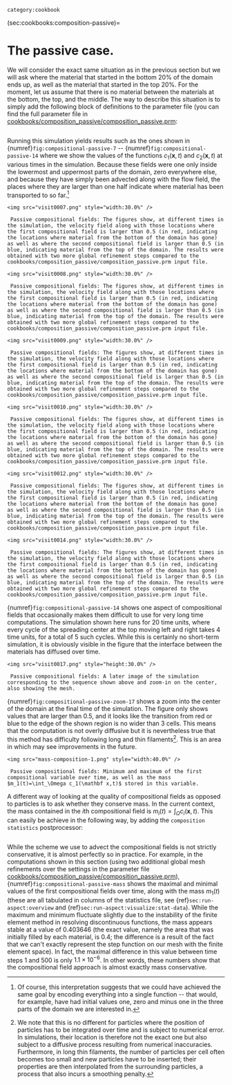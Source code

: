 ```{tags}
category:cookbook
```

(sec:cookbooks:composition-passive)=
# The passive case.

We will consider the exact same situation as in the previous section but we
will ask where the material that started in the bottom 20% of the domain ends
up, as well as the material that started in the top 20%. For the moment, let
us assume that there is no material between the materials at the bottom, the
top, and the middle. The way to describe this situation is to simply add the
following block of definitions to the parameter file (you can find the full
parameter file in [cookbooks/composition_passive/composition_passive.prm](https://www.github.com/geodynamics/aspect/blob/main/cookbooks/composition_passive/composition_passive.prm):

```{literalinclude} passive.part.prm
```

Running this simulation yields results such as the ones shown in
{numref}`fig:compositional-passive-7` -- {numref}`fig:compositional-passive-14` where we show the values of the functions $c_1(\mathbf x,t)$
and $c_2(\mathbf x,t)$ at various times in the simulation. Because these
fields were one only inside the lowermost and uppermost parts of the domain,
zero everywhere else, and because they have simply been advected along with
the flow field, the places where they are larger than one half indicate where
material has been transported to so far.[^footnote1]


```{figure-md} fig:compositional-passive-7
<img src="visit0007.png" style="width:30.0%" />

 Passive compositional fields: The figures show, at different times in the simulation, the velocity field along with those locations where the first compositional field is larger than 0.5 (in red, indicating the locations where material from the bottom of the domain has gone) as well as where the second compositional field is larger than 0.5 (in blue, indicating material from the top of the domain. The results were obtained with two more global refinement steps compared to the cookbooks/composition_passive/composition_passive.prm input file.
```

```{figure-md} fig:compositional-passive-8
<img src="visit0008.png" style="width:30.0%" />

 Passive compositional fields: The figures show, at different times in the simulation, the velocity field along with those locations where the first compositional field is larger than 0.5 (in red, indicating the locations where material from the bottom of the domain has gone) as well as where the second compositional field is larger than 0.5 (in blue, indicating material from the top of the domain. The results were obtained with two more global refinement steps compared to the cookbooks/composition_passive/composition_passive.prm input file.
```

```{figure-md} fig:compositional-passive-9
<img src="visit0009.png" style="width:30.0%" />

 Passive compositional fields: The figures show, at different times in the simulation, the velocity field along with those locations where the first compositional field is larger than 0.5 (in red, indicating the locations where material from the bottom of the domain has gone) as well as where the second compositional field is larger than 0.5 (in blue, indicating material from the top of the domain. The results were obtained with two more global refinement steps compared to the cookbooks/composition_passive/composition_passive.prm input file.
```

```{figure-md} fig:compositional-passive-10
<img src="visit0010.png" style="width:30.0%" />

 Passive compositional fields: The figures show, at different times in the simulation, the velocity field along with those locations where the first compositional field is larger than 0.5 (in red, indicating the locations where material from the bottom of the domain has gone) as well as where the second compositional field is larger than 0.5 (in blue, indicating material from the top of the domain. The results were obtained with two more global refinement steps compared to the cookbooks/composition_passive/composition_passive.prm input file.
```

```{figure-md} fig:compositional-passive-12
<img src="visit0012.png" style="width:30.0%" />

 Passive compositional fields: The figures show, at different times in the simulation, the velocity field along with those locations where the first compositional field is larger than 0.5 (in red, indicating the locations where material from the bottom of the domain has gone) as well as where the second compositional field is larger than 0.5 (in blue, indicating material from the top of the domain. The results were obtained with two more global refinement steps compared to the cookbooks/composition_passive/composition_passive.prm input file.
```

```{figure-md} fig:compositional-passive-14
<img src="visit0014.png" style="width:30.0%" />

 Passive compositional fields: The figures show, at different times in the simulation, the velocity field along with those locations where the first compositional field is larger than 0.5 (in red, indicating the locations where material from the bottom of the domain has gone) as well as where the second compositional field is larger than 0.5 (in blue, indicating material from the top of the domain. The results were obtained with two more global refinement steps compared to the cookbooks/composition_passive/composition_passive.prm input file.
```

{numref}`fig:compositional-passive-14` shows one aspect of compositional fields that occasionally
makes them difficult to use for very long time computations. The simulation
shown here runs for 20 time units, where every cycle of the spreading center
at the top moving left and right takes 4 time units, for a total of 5 such
cycles. While this is certainly no short-term simulation, it is obviously
visible in the figure that the interface between the materials has diffused
over time.


```{figure-md} fig:compositional-passive-zoom-17
<img src="visit0017.png" style="height:30.0%" />

 Passive compositional fields: A later image of the simulation corresponding to the sequence shown above and zoom-in on the center, also showing the mesh.
```

{numref}`fig:compositional-passive-zoom-17`  shows a zoom into the center of the domain at the
final time of the simulation. The figure only shows values that are larger
than 0.5, and it looks like the transition from red or blue to the edge of the
shown region is no wider than 3 cells. This means that the computation is not
overly diffusive but it is nevertheless true that this method has difficulty
following long and thin filaments[^footnote2]. This is an area in which may see
improvements in the future.

```{figure-md} fig:compositional-passive-mass
<img src="mass-composition-1.png" style="width:40.0%" />

 Passive compositional fields: Minimum and maximum of the first compositional variable over time, as well as the mass $m_1(t)=\int_\Omega c_1(\mathbf x,t)$ stored in this variable.
```

A different way of looking at the quality of compositional fields as opposed
to particles is to ask whether they conserve mass. In the current context, the
mass contained in the $i$th compositional field is
$m_i(t)=\int_\Omega c_i(\mathbf x,t)$. This can easily be achieve in the
following way, by adding the `composition statistics` postprocessor:

```{literalinclude} postprocess.part.prm
```

While the scheme we use to advect the compositional fields is not strictly
conservative, it is almost perfectly so in practice. For example, in the
computations shown in this section (using two additional global mesh
refinements over the settings in the parameter file
[cookbooks/composition_passive/composition_passive.prm](https://www.github.com/geodynamics/aspect/blob/main/cookbooks/composition_passive/composition_passive.prm)), {numref}`fig:compositional-passive-mass`
shows the maximal and minimal values of the first compositional fields over
time, along with the mass $m_1(t)$ (these are all tabulated in columns of the
statistics file, see {ref}`sec:run-aspect:overview` and
{ref}`sec:run-aspect:visualize:stat-data`). While the maximum and minimum fluctuate slightly due
to the instability of the finite element method in resolving discontinuous
functions, the mass appears stable at a value of 0.403646 (the exact value,
namely the area that was initially filled by each material, is 0.4; the
difference is a result of the fact that we can't exactly represent the
step function on our mesh with the finite element space). In fact, the maximal
difference in this value between time steps 1 and 500 is only $1.1\times 10^{-6}$.
In other words, these numbers show that the compositional field approach is
almost exactly mass conservative.

[^footnote1]: Of course, this interpretation suggests that we could have achieved the
same goal by encoding everything into a single function -- that would,
for example, have had initial values one, zero and minus one in the three
parts of the domain we are interested in.

[^footnote2]: We note that this is no different for particles where the position of
particles has to be integrated over time and is subject to numerical error. In
simulations, their location is therefore not the exact one but also subject to
a diffusive process resulting from numerical inaccuracies. Furthermore, in
long thin filaments, the number of particles per cell often becomes too small
and new particles have to be inserted; their properties are then interpolated
from the surrounding particles, a process that also incurs a smoothing
penalty.
